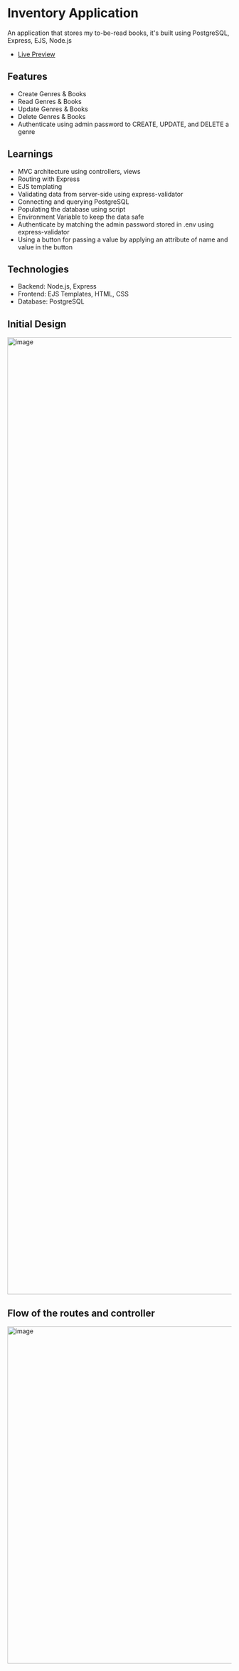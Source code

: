 # Inventory Application
An application that stores my to-be-read books, it's built using PostgreSQL, Express, EJS, Node.js
- [Live Preview](https://inventory-application-r3ew.onrender.com/)

## Features
- Create Genres & Books
- Read Genres & Books
- Update Genres & Books
- Delete Genres & Books
- Authenticate using admin password to CREATE, UPDATE, and DELETE a genre

## Learnings
- MVC architecture using controllers, views
- Routing with Express
- EJS templating
- Validating data from server-side using express-validator
- Connecting and querying PostgreSQL
- Populating the database using script
- Environment Variable to keep the data safe
- Authenticate by matching the admin password stored in .env using express-validator
- Using a button for passing a value by applying an attribute of name and value in the button

## Technologies
- Backend: Node.js, Express
- Frontend: EJS Templates, HTML, CSS
- Database: PostgreSQL

## Initial Design
<img width="5553" height="2149" alt="image" src="https://github.com/user-attachments/assets/118678aa-6341-462e-a810-21fd920cbae8" />

## Flow of the routes and controller
<img width="2529" height="757" alt="image" src="https://github.com/user-attachments/assets/14aa92cd-3d3f-428c-87b2-83b9992b266a" />

